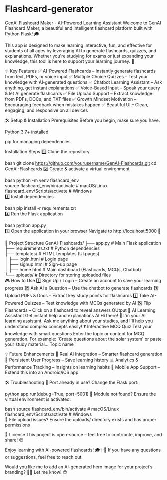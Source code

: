 # Flashcard-generator
GenAI Flashcard Maker - AI-Powered Learning Assistant
Welcome to GenAI Flashcard Maker, a beautiful and intelligent flashcard platform built with Python Flask! 🎓

This app is designed to make learning interactive, fun, and effective for students of all ages by leveraging AI to generate flashcards, quizzes, and explanations. Whether you're studying for exams or just expanding your knowledge, this tool is here to support your learning journey. 🚀

✨ Key Features
✅ AI-Powered Flashcards – Instantly generate flashcards from text, PDFs, or voice input ✅ Multiple Choice Quizzes – Test your knowledge with AI-generated questions ✅ Chatbot Learning Assistant – Ask anything, get instant explanations ✅ Voice-Based Input – Speak your query & let AI generate flashcards ✅ File Upload Support – Extract knowledge from PDFs, DOCs, and TXT files ✅ Growth Mindset Motivation – Encouraging feedback when mistakes happen ✅ Beautiful UI – Clean, engaging, and responsive on all devices

🛠️ Setup & Installation
Prerequisites
Before you begin, make sure you have:

Python 3.7+ installed

pip for managing dependencies

Installation Steps
1️⃣ Clone the repository

bash
git clone https://github.com/yourusername/GenAI-Flashcards.git
cd GenAI-Flashcards
2️⃣ Create & activate a virtual environment

bash
python -m venv flashcard_env  
source flashcard_env/bin/activate  # macOS/Linux  
flashcard_env\Scripts\activate  # Windows  
3️⃣ Install dependencies

bash
pip install -r requirements.txt  
4️⃣ Run the Flask application

bash
python app.py  
5️⃣ Open the application in your browser Navigate to http://localhost:5000 🎉

📂 Project Structure
GenAI-Flashcards/
├── app.py                 # Main Flask application  
├── requirements.txt       # Python dependencies  
├── templates/             # HTML templates (UI pages)  
│   ├── login.html         # Login page  
│   ├── signup.html        # Sign-up page  
│   ├── home.html          # Main dashboard (Flashcards, MCQs, Chatbot)  
└── uploads/               # Directory for storing uploaded files  
🎮 How to Use
1️⃣ Sign Up / Login – Create an account to save your learning progress 2️⃣ Ask AI a Question – Use the chatbot to generate flashcards 3️⃣ Upload PDFs & Docs – Extract key study points for flashcards 4️⃣ Take AI-Powered Quizzes – Test knowledge with MCQs generated by AI 5️⃣ Flip Flashcards – Click on a flashcard to reveal answers
OUtput
🤖
AI Learning Assistant
Get instant help and explanations
AI
Hi there! 👋 I'm your AI learning assistant. Ask me anything about your studies, and I'll help you understand complex concepts easily!
❓
Interactive MCQ Quiz
Test your knowledge with smart questions
Enter the topic or content for MCQ generation. For example: 'Create questions about the solar system' or paste your study material...
Topic name


💡 Future Enhancements
🚀 Real AI Integration – Smarter flashcard generation 🔄 Persistent User Progress – Save learning history 📊 Analytics & Performance Tracking – Insights on learning habits 📱 Mobile App Support – Extend this into an Android/iOS app

🛠️ Troubleshooting
🛑 Port already in use? Change the Flask port:

python
app.run(debug=True, port=5001)
🛑 Module not found? Ensure the virtual environment is activated:

bash
source flashcard_env/bin/activate  # macOS/Linux  
flashcard_env\Scripts\activate  # Windows  
🛑 File upload issues? Ensure the uploads/ directory exists and has proper permissions

📜 License
This project is open-source – feel free to contribute, improve, and share! 😊

Enjoy learning with AI-powered flashcards! 🎓✨🚀 If you have any questions or suggestions, feel free to reach out.

Would you like me to add an AI-generated hero image for your project’s branding? 🤖✨ Let me know! 😊

